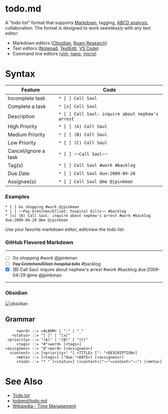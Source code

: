 # todo.md

A "todo list" format that supports [Markdown](https://www.markdownguide.org/), tagging, [ABCD analysis](https://en.wikipedia.org/wiki/Time_management#ABCD_analysis), collaboration. The format is designed to work seemlessly with any text editor:
  * Markdown editors ([Obsidian](https://obsidian.md/), [Roam Research](https://roamresearch.com/))
  * Text editors ([Notepad](https://apps.microsoft.com/store/detail/windows-notepad/9MSMLRH6LZF3?hl=en-us&gl=us), [TextEdit](https://support.apple.com/guide/textedit/welcome/mac), [VS Code](https://code.visualstudio.com/docs/languages/markdown))
  * Command line editors ([vim](https://www.vim.org/), [nano](https://www.nano-editor.org/), [micro](https://micro-editor.github.io/))

# Syntax
| Feature | Code |
| --- | --- |
| Incomplete task | `* [ ] Call Saul` |
| Complete a task | `* [x] Call Saul` |
| Description | `* [ ] Call Saul: inquire about nephew's arrest` |
| High Priority | `* [ ] (A) Call Saul` |
| Medium Priority | `* [ ] (B) Call Saul` |
| Low Priority | `* [ ] (C) Call Saul` |
| Cancel/ignore a task | `* [ ] ~~Call Saul~~` |
| Tag(s) | `* [ ] Call Saul #work #backlog` |
| Due Date | `* [ ] Call Saul due:2009-04-26` |
| Assignee(s) | `* [ ] Call Saul @me @jpinkman` |

### Examples

```
* [ ] Go shopping #work @jpinkman
* [ ] ~~Pay Gretchen/Elliot: hospital bills~~ #backlog
* [x] (B) Call Saul: inquire about nephew's arrest #work #backlog due:2009-04-29 @me @jpinkman
```

Use your favorite markdown editor, edit/view the todo list:

### GitHub Flavored Markdown

---

* [ ] Go shopping #work @jpinkman
* [ ] ~~Pay Gretchen/Elliot: hospital bills~~ #backlog
* [x] (B) Call Saul: inquire about nephew's arrest #work #backlog due:2009-04-29 @me @jpinkman

---

### Obsidian
![obsidian](https://user-images.githubusercontent.com/48300131/203187819-b38ec602-c1bc-4c64-a729-c2d545a987f4.png)

## Grammar

```
     <word> ::= <ALNUM> | "-" | "_"
   <status> ::= "[ ]" | "[x]"
 <priority> ::= "(A)" | "(B)" | "(C)"
     <tags> ::= "#"<word> [<tags>]
<assignees> ::= "@"<word> [<assignees>]
  <content> ::= [<priority>" "] <TITLE> [": "<DESCRIPTION>]
     <meta> ::= [<tags>] ["due:"<DATE>] [<assignees>]
     <task> ::= "* " [<status>] (<content>|"~~"<content>"~~") [<meta>]
```

# See Also
* [Todo.txt](http://todotxt.org/)
* [todomd/todo.md](https://github.com/todomd/todo.md)
* [Wikipedia - Time Management](https://en.wikipedia.org/wiki/Time_management)
